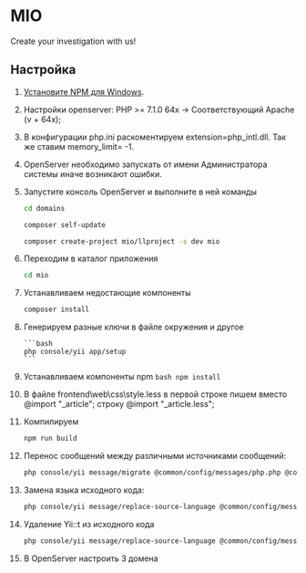 # MIO


<!-- /BADGES -->

Create your investigation with us!


## Настройка


1. [Установите NPM для Windows](https://nodejs.org/en/download/).
2. Настройки openserver: PHP >= 7.1.0 64х -> Соответствующий Apache (v + 64x);
3. В конфигурации рhp.ini раскоментируем extension=php_intl.dll. Так же ставим memory_limit= -1.
4. OpenServer необходимо запускать от имени Администратора системы иначе возникают ошибки.  
5. Запустите консоль OpenServer и выполните в ней команды
    ```bash
    cd domains
    
    composer self-update
    
    composer create-project mio/llproject -s dev mio
    ```
6. Переходим в каталог приложения
   
      ```bash 
      cd mio
      ```
7. Устанавливаем недостающие компоненты
      
      ```bash
      composer install
      ```
8. Генерируем разные ключи в файле окружения и другое
       
       ```bash
       php console/yii app/setup
       ```
9. Устанавливаем компоненты npm
       ```bash
          npm install
       ```
10. В файле frontend\web\css\style.less в первой строке пишем вместо @import "_article"; строку @import "_article.less"; 
   
11. Компилируем
       ```bash
       npm run build
       ```
12. Перенос сообщений между различными источниками сообщений:
       ```bash
       php console/yii message/migrate @common/config/messages/php.php @common/config/messages/db.php
       ```
13. Замена языка исходного кода:   
       ```bash
       php console/yii message/replace-source-language @common/config/messages/php.php ru-RU
       ```
14. Удаление Yii::t из исходного кода
       ```bash
       php console/yii message/replace-source-language @common/config/messages/php.php
       ```
15. В OpenServer настроить 3 домена     
               
     
   
 



